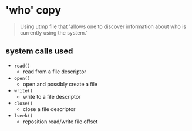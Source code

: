 # 'who' copy 

> Using utmp file that 'allows one to discover information about who is currently using the system.'

## system calls used
* `read()`
  - read from a file descriptor
* `open()`
  - open and possibly create a file
* `write()`
  - write to a file descriptor
* `close()`
  - close a file descriptor
* `lseek()`
  - reposition read/write file offset

